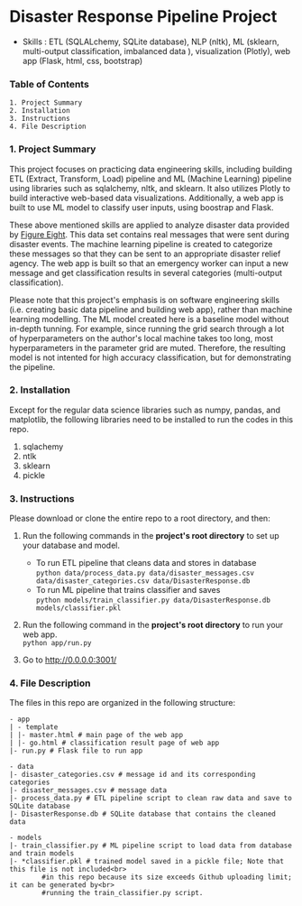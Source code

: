 # Disaster Response Pipeline Project

 - Skills : ETL (SQLALchemy, SQLite database), NLP (nltk), ML (sklearn, multi-output classification, imbalanced data ), visualization (Plotly), web app (Flask, html, css, bootstrap)

### Table of Contents

	1. Project Summary
	2. Installation
	3. Instructions
	4. File Description

### 1. Project Summary

This project focuses on practicing data engineering skills, including building ETL (Extract, Transform, Load) pipeline and ML (Machine Learning) pipeline using libraries such as sqlalchemy, nltk, and sklearn. It also utilizes Plotly to build interactive web-based data visualizations. Additionally, a web app is built to use ML model to classify user inputs, using boostrap and Flask. 

These above mentioned skills are applied to analyze disaster data provided by [Figure Eight](https://appen.com/). This data set contains real messages that were sent during disaster events. The machine learning pipeline is created to categorize these messages so that they can be sent to an appropriate disaster relief agency. The web app is built so that an emergency worker can input a new message and get classification results in several categories (multi-output classification).

Please note that this project's emphasis is on software engineering skills (i.e. creating basic data pipeline and building web app), rather than machine learning modelling. The ML model created here is a baseline model without in-depth tunning. For example, since running the grid search through a lot of hyperparameters on the author's local machine takes too long, most hyperparameters in the parameter grid are muted. Therefore, the resulting model is not intented for high accuracy classification, but for demonstrating the pipeline.

### 2. Installation

Except for the regular data science libraries such as numpy, pandas, and matplotlib, the following libraries need to be installed to run the codes in this repo.

1. sqlachemy
2. ntlk
3. sklearn
4. pickle



### 3. Instructions
Please download or clone the entire repo to a root directory, and then:

1. Run the following commands in the **project's root directory** to set up your database and model.

    - To run ETL pipeline that cleans data and stores in database <br>
        `python data/process_data.py data/disaster_messages.csv data/disaster_categories.csv data/DisasterResponse.db`
    - To run ML pipeline that trains classifier and saves <br>
        `python models/train_classifier.py data/DisasterResponse.db models/classifier.pkl`

2. Run the following command in the **project's root directory** to run your web app.<br>
    `python app/run.py`

3. Go to http://0.0.0.0:3001/


### 4. File Description

The files in this repo are organized in the following structure:

	- app
	| - template
	| |- master.html # main page of the web app
	| |- go.html # classification result page of web app
	|- run.py # Flask file to run app

	- data
	|- disaster_categories.csv # message id and its corresponding categories
	|- disaster_messages.csv # message data
	|- process_data.py # ETL pipeline script to clean raw data and save to SQLite database
	|- DisasterResponse.db # SQLite database that contains the cleaned data 

	- models
	|- train_classifier.py # ML pipeline script to load data from database and train models
	|- *classifier.pkl # trained model saved in a pickle file; Note that this file is not included<br>
			#in this repo because its size exceeds Github uploading limit; it can be generated by<br>
			#running the train_classifier.py script.




